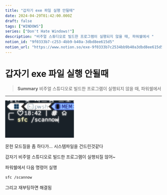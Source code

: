 ```yaml
---
title: "갑자기 exe 파일 실행 안될때"
date: 2024-04-29T01:42:00.000Z
draft: false
tags: ["WINDOWS"]
series: ["Don't Hate Windows!"]
description: "비주얼 스튜디오로 빌드한 프로그램이 실행되지 않을 때, 파워쉘에서 "
notion_id: "9f0333b7-c253-4bb9-b40a-3dbd8ee615d5"
notion_url: "https://www.notion.so/exe-9f0333b7c2534bb9b40a3dbd8ee615d5"
---
```


# 갑자기 exe 파일 실행 안될때

> **Summary**
> 비주얼 스튜디오로 빌드한 프로그램이 실행되지 않을 때, 파워쉘에서 

---

![Image](image_d5f6fc97dec1.png)

몬헌 모드질을 좀 하다가… 시스템파일을 건드린것같다

갑자기 비주얼 스튜디오로 빌드한 프로그램이 실행되질 않어~


파워쉘에서 다음 명령어 실행

```latex
sfc /scannow
```

그리고 재부팅하면 해결됨

